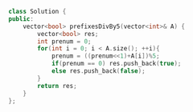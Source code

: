 <!--
 * @Author: your name
 * @Date: 2021-01-14 10:26:20
 * @LastEditTime: 2021-01-14 10:26:31
 * @LastEditors: Please set LastEditors
 * @Description: In User Settings Edit
 * @FilePath: /projects/leetcode/1018. 可被 5 整除的二进制前缀.md
-->
```c++
class Solution {
public:
    vector<bool> prefixesDivBy5(vector<int>& A) {
        vector<bool> res;
        int prenum = 0;
        for(int i = 0; i < A.size(); ++i){
            prenum = ((prenum<<1)+A[i])%5;
            if(prenum == 0) res.push_back(true);
            else res.push_back(false);
        }
        return res;
    }
};
```